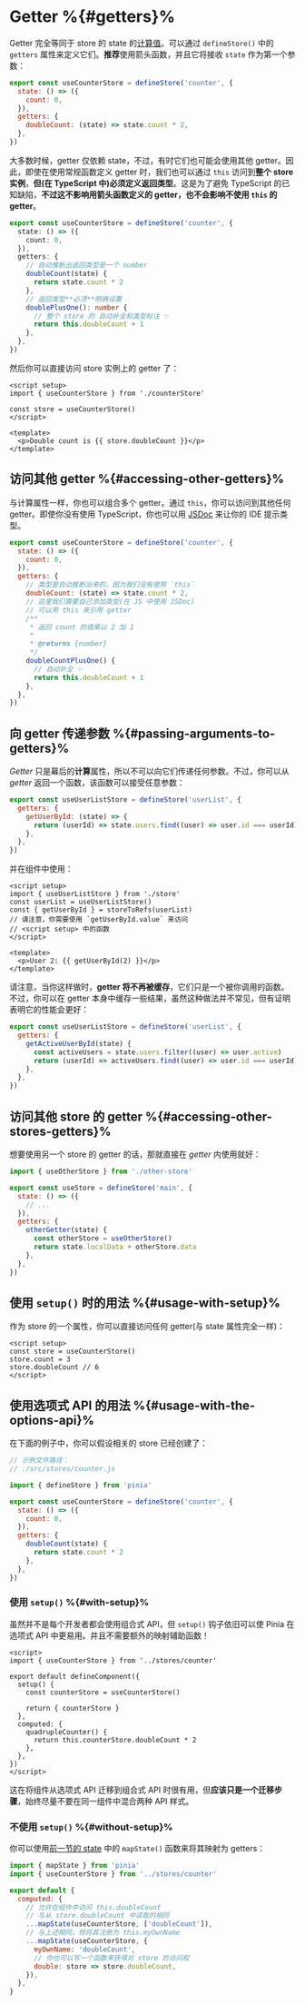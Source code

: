 # Getter %{#getters}%

<VueSchoolLink
  href="https://vueschool.io/lessons/getters-in-pinia"
  title="Learn all about getters in Pinia"
/>

Getter 完全等同于 store 的 state 的[计算值](https://cn.vuejs.org/guide/essentials/computed.html)。可以通过 `defineStore()` 中的 `getters` 属性来定义它们。**推荐**使用箭头函数，并且它将接收 `state` 作为第一个参数：

```js
export const useCounterStore = defineStore('counter', {
  state: () => ({
    count: 0,
  }),
  getters: {
    doubleCount: (state) => state.count * 2,
  },
})
```

大多数时候，getter 仅依赖 state，不过，有时它们也可能会使用其他 getter。因此，即使在使用常规函数定义 getter 时，我们也可以通过 `this` 访问到**整个 store 实例**，**但(在 TypeScript 中)必须定义返回类型**。这是为了避免 TypeScript 的已知缺陷，**不过这不影响用箭头函数定义的 getter，也不会影响不使用 `this` 的 getter**。

```ts
export const useCounterStore = defineStore('counter', {
  state: () => ({
    count: 0,
  }),
  getters: {
    // 自动推断出返回类型是一个 number
    doubleCount(state) {
      return state.count * 2
    },
    // 返回类型**必须**明确设置
    doublePlusOne(): number {
      // 整个 store 的 自动补全和类型标注 ✨
      return this.doubleCount + 1
    },
  },
})
```

然后你可以直接访问 store 实例上的 getter 了：

```vue
<script setup>
import { useCounterStore } from './counterStore'

const store = useCounterStore()
</script>

<template>
  <p>Double count is {{ store.doubleCount }}</p>
</template>
```

## 访问其他 getter %{#accessing-other-getters}%

与计算属性一样，你也可以组合多个 getter。通过 `this`，你可以访问到其他任何 getter。即使你没有使用 TypeScript，你也可以用 [JSDoc](https://jsdoc.app/tags-returns.html) 来让你的 IDE 提示类型。

```js
export const useCounterStore = defineStore('counter', {
  state: () => ({
    count: 0,
  }),
  getters: {
    // 类型是自动推断出来的，因为我们没有使用 `this`
    doubleCount: (state) => state.count * 2,
    // 这里我们需要自己添加类型(在 JS 中使用 JSDoc)
    // 可以用 this 来引用 getter
    /**
     * 返回 count 的值乘以 2 加 1
     *
     * @returns {number}
     */
    doubleCountPlusOne() {
      // 自动补全 ✨
      return this.doubleCount + 1
    },
  },
})
```

## 向 getter 传递参数 %{#passing-arguments-to-getters}%

*Getter* 只是幕后的**计算**属性，所以不可以向它们传递任何参数。不过，你可以从 *getter* 返回一个函数，该函数可以接受任意参数：

```js
export const useUserListStore = defineStore('userList', {
  getters: {
    getUserById: (state) => {
      return (userId) => state.users.find((user) => user.id === userId)
    },
  },
})
```

并在组件中使用：

```vue
<script setup>
import { useUserListStore } from './store'
const userList = useUserListStore()
const { getUserById } = storeToRefs(userList)
// 请注意，你需要使用 `getUserById.value` 来访问
// <script setup> 中的函数
</script>

<template>
  <p>User 2: {{ getUserById(2) }}</p>
</template>
```

请注意，当你这样做时，**getter 将不再被缓存**，它们只是一个被你调用的函数。不过，你可以在 getter 本身中缓存一些结果，虽然这种做法并不常见，但有证明表明它的性能会更好：

```js
export const useUserListStore = defineStore('userList', {
  getters: {
    getActiveUserById(state) {
      const activeUsers = state.users.filter((user) => user.active)
      return (userId) => activeUsers.find((user) => user.id === userId)
    },
  },
})
```

## 访问其他 store 的 getter %{#accessing-other-stores-getters}%

想要使用另一个 store 的 getter 的话，那就直接在 *getter* 内使用就好：

```js
import { useOtherStore } from './other-store'

export const useStore = defineStore('main', {
  state: () => ({
    // ...
  }),
  getters: {
    otherGetter(state) {
      const otherStore = useOtherStore()
      return state.localData + otherStore.data
    },
  },
})
```

## 使用 `setup()` 时的用法 %{#usage-with-setup}%

作为 store 的一个属性，你可以直接访问任何 getter(与 state 属性完全一样)：

```vue
<script setup>
const store = useCounterStore()
store.count = 3
store.doubleCount // 6
</script>
```

## 使用选项式 API 的用法 %{#usage-with-the-options-api}%

<VueSchoolLink
  href="https://vueschool.io/lessons/access-pinia-getters-in-the-options-api"
  title="Access Pinia Getters via the Options API"
/>

在下面的例子中，你可以假设相关的 store 已经创建了：

```js
// 示例文件路径：
// ./src/stores/counter.js

import { defineStore } from 'pinia'

export const useCounterStore = defineStore('counter', {
  state: () => ({
    count: 0,
  }),
  getters: {
    doubleCount(state) {
      return state.count * 2
    },
  },
})
```

### 使用 `setup()` %{#with-setup}%

虽然并不是每个开发者都会使用组合式 API，但 `setup()` 钩子依旧可以使 Pinia 在选项式 API 中更易用。并且不需要额外的映射辅助函数！

```vue
<script>
import { useCounterStore } from '../stores/counter'

export default defineComponent({
  setup() {
    const counterStore = useCounterStore()

    return { counterStore }
  },
  computed: {
    quadrupleCounter() {
      return this.counterStore.doubleCount * 2
    },
  },
})
</script>
```

这在将组件从选项式 API 迁移到组合式 API 时很有用，但**应该只是一个迁移步骤**，始终尽量不要在同一组件中混合两种 API 样式。

### 不使用 `setup()` %{#without-setup}%

你可以使用[前一节的 state](./state.md#options-api) 中的 `mapState()` 函数来将其映射为 getters：

```js
import { mapState } from 'pinia'
import { useCounterStore } from '../stores/counter'

export default {
  computed: {
    // 允许在组件中访问 this.doubleCount
    // 与从 store.doubleCount 中读取的相同
    ...mapState(useCounterStore, ['doubleCount']),
    // 与上述相同，但将其注册为 this.myOwnName
    ...mapState(useCounterStore, {
      myOwnName: 'doubleCount',
      // 你也可以写一个函数来获得对 store 的访问权
      double: store => store.doubleCount,
    }),
  },
}
```
